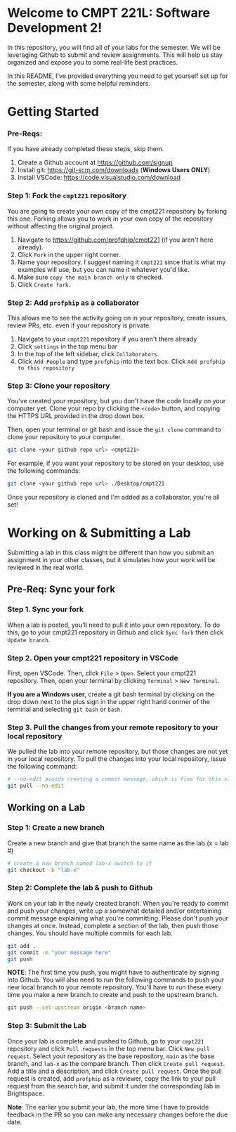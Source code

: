 # Welcome to CMPT 221L: Software Development 2!

In this repository, you will find all of your labs for the semester. We will be leveraging Github to submit and review assignments. This will help us stay organized and expose you to some real-life best practices.

In this README, I've provided everything you need to get yourself set up for the semester, along with some helpful reminders.

# Getting Started

### Pre-Reqs:
If you have already completed these steps, skip them.
1. Create a Github account at https://github.com/signup
2. Install git: https://git-scm.com/downloads (**Windows Users ONLY**)
3. Install VSCode: https://code.visualstudio.com/download

### Step 1: Fork the `cmpt221` repository
You are going to create your own copy of the cmpt221 repository by forking this one. Forking allows you to work in your own copy of the repository without affecting the original project.  

1. Navigate to https://github.com/profphip/cmpt221 (if you aren't here already).
2. Click `Fork` in the upper right corner.
3. Name your repository. I suggest naming it `cmpt221` since that is what my examples will use, but you can name it whatever you'd like.
4. Make sure `copy the main branch only` is checked.
5. Click `Create fork`.

### Step 2: Add `profphip` as a collaborator
This allows me to see the activity going on in your repository, create issues, review PRs, etc. even if your repository is private.
1. Navigate to your `cmpt221` repository if you aren't there already
2. Click `settings` in the top menu bar
3. In the top of the left sidebar, click `Collaborators`.
4. Click `Add People` and type `profphip` into the text box. Click `Add profphip to this repository`

### Step 3: Clone your repository
You've created your repository, but you don't have the code locally on your computer yet. Clone your repo by clicking the `<code>` button, and copying the HTTPS URL provided in the drop down box. 

Then, open your terminal or git bash and issue the `git clone` command to clone your repository to your computer.

```bash
git clone <your github repo url> <cmpt221>
```

For example, if you want your repository to be stored on your desktop, use the following commands:
```bash
git clone <your github repo url> ./Desktop/cmpt221
```

Once your repository is cloned and I'm added as a collaborator, you're all set!

# Working on & Submitting a Lab
Submitting a lab in this class might be different than how you submit an assignment in your other classes, but it simulates how your work will be reviewed in the real world.

## Pre-Req: Sync your fork

### Step 1. Sync your fork
When a lab is posted, you'll need to pull it into your own repository. To do this,
go to your cmpt221 repository in Github and click `Sync fork` then click `Update branch`.

### Step 2. Open your cmpt221 repository in VSCode
First, open VSCode. Then, click `File` > `Open`. Select your cmpt221 repository. Then, open your terminal by clicking `Terminal` > `New Terminal`. 

**If you are a Windows user**, create a git bash terminal by clicking on the drop down next to the plus sign in the upper right hand conrner of the terminal and selecting `git bash` or `bash`.

### Step 3. Pull the changes from your remote repository to your local repository
We pulled the lab into your remote repository, but those changes are not yet in your local repository.  To pull the changes into your local repository, issue the following command:
```bash
# --no-edit avoids creating a commit message, which is fine for this situation
git pull --no-edit
```

## Working on a Lab
### Step 1: Create a new branch
Create a new branch and give that branch the same name as the lab (x = lab #)
```bash
# create a new branch named lab-x switch to it
git checkout -b "lab-x"
```

### Step 2: Complete the lab & push to Github
Work on your lab in the newly created branch. When you're ready to commit and push your changes, write up a somewhat detailed and/or entertaining commit message explaining what you're committing. Please don't push your changes at once. Instead, complete a section of the lab, then push those changes. You should have multiple commits for each lab.
```bash
git add . 
git commit -m "your message here"
git push
```
**NOTE**: The first time you push, you might have to authenticate by signing into Github. You will also need to run the following commands to push your new local branch to your remote repository. You'll have to run these every time you make a new branch to create and push to the upstream branch.
```bash
git push --set-upstream origin <branch name>
```

### Step 3: Submit the Lab
Once your lab is complete and pushed to Github, go to your `cmpt221` repository and click `Pull requests` in the top menu bar. Click `New pull request`. Select your repository as the base repository, `main` as the base branch, and `lab-x` as the compare branch. Then click `Create pull request`. Add a title and a description, and click `Create pull request`. Once the pull request is created, add `profphip` as a reviewer, copy the link to your pull request from the search bar, and submit it under the corresponding lab in Brightspace. 

**Note**: The earlier you submit your lab, the more time I have to provide feedback in the PR so you can make any necessary changes before the due date.